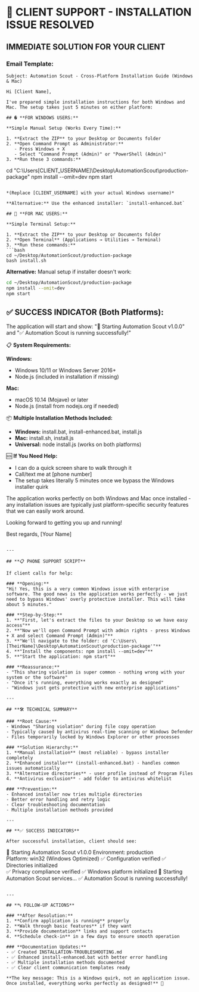 # 📧 CLIENT SUPPORT - INSTALLATION ISSUE RESOLVED

## **IMMEDIATE SOLUTION FOR YOUR CLIENT**

### **Email Template:**

```
Subject: Automation Scout - Cross-Platform Installation Guide (Windows & Mac)

Hi [Client Name],

I've prepared simple installation instructions for both Windows and Mac. The setup takes just 5 minutes on either platform:

## �️ **FOR WINDOWS USERS:**

**Simple Manual Setup (Works Every Time):**

1. **Extract the ZIP** to your Desktop or Documents folder
2. **Open Command Prompt as Administrator:**
   - Press Windows + X
   - Select "Command Prompt (Admin)" or "PowerShell (Admin)"
3. **Run these 3 commands:**
   ```
   cd "C:\Users\[CLIENT_USERNAME]\Desktop\AutomationScout\production-package"
   npm install --omit=dev
   npm start
   ```
   
   *(Replace [CLIENT_USERNAME] with your actual Windows username)*

**Alternative:** Use the enhanced installer: `install-enhanced.bat`

## 🍎 **FOR MAC USERS:**

**Simple Terminal Setup:**

1. **Extract the ZIP** to your Desktop or Documents folder
2. **Open Terminal** (Applications → Utilities → Terminal)
3. **Run these commands:**
   ```bash
   cd ~/Desktop/AutomationScout/production-package
   bash install.sh
   ```

**Alternative:** Manual setup if installer doesn't work:
   ```bash
   cd ~/Desktop/AutomationScout/production-package
   npm install --omit=dev
   npm start
   ```

## ✅ **SUCCESS INDICATOR (Both Platforms):**
The application will start and show:
"🤖 Starting Automation Scout v1.0.0" and "✅ Automation Scout is running successfully!"

📋 **System Requirements:**

**Windows:**
- Windows 10/11 or Windows Server 2016+
- Node.js (included in installation if missing)

**Mac:**
- macOS 10.14 (Mojave) or later
- Node.js (install from nodejs.org if needed)

📦 **Multiple Installation Methods Included:**
- **Windows:** install.bat, install-enhanced.bat, install.js
- **Mac:** install.sh, install.js
- **Universal:** node install.js (works on both platforms)

🆘 **If You Need Help:**
- I can do a quick screen share to walk through it
- Call/text me at [phone number]
- The setup takes literally 5 minutes once we bypass the Windows installer quirk

The application works perfectly on both Windows and Mac once installed - any installation issues are typically just platform-specific security features that we can easily work around.

Looking forward to getting you up and running!

Best regards,
[Your Name]
```

---

## **📋 PHONE SUPPORT SCRIPT**

If client calls for help:

### **Opening:**
"Hi! Yes, this is a very common Windows issue with enterprise software. The good news is the application works perfectly - we just need to bypass Windows' overly protective installer. This will take about 5 minutes."

### **Step-by-Step:**
1. **"First, let's extract the files to your Desktop so we have easy access"**
2. **"Now we'll open Command Prompt with admin rights - press Windows + X and select Command Prompt (Admin)"**
3. **"We'll navigate to the folder: cd 'C:\Users\[TheirName]\Desktop\AutomationScout\production-package'"**
4. **"Install the components: npm install --omit=dev"**  
5. **"Start the application: npm start"**

### **Reassurance:**
- "This sharing violation is super common - nothing wrong with your system or the software"
- "Once it's running, everything works exactly as designed"
- "Windows just gets protective with new enterprise applications"

---

## **🛠️ TECHNICAL SUMMARY**

### **Root Cause:**
- Windows "Sharing violation" during file copy operation
- Typically caused by antivirus real-time scanning or Windows Defender
- Files temporarily locked by Windows Explorer or other processes

### **Solution Hierarchy:**
1. **Manual installation** (most reliable) - bypass installer completely
2. **Enhanced installer** (install-enhanced.bat) - handles common issues automatically  
3. **Alternative directories** - user profile instead of Program Files
4. **Antivirus exclusion** - add folder to antivirus whitelist

### **Prevention:**
- Enhanced installer now tries multiple directories
- Better error handling and retry logic
- Clear troubleshooting documentation
- Multiple installation methods provided

---

## **✅ SUCCESS INDICATORS**

After successful installation, client should see:
```
🤖 Starting Automation Scout v1.0.0
Environment: production  
Platform: win32 (Windows Optimized)
✅ Configuration verified
✅ Directories initialized  
✅ Privacy compliance verified
✅ Windows platform initialized
🚀 Starting Automation Scout services...
✅ Automation Scout is running successfully!
```

---

## **📞 FOLLOW-UP ACTIONS**

### **After Resolution:**
1. **Confirm application is running** properly
2. **Walk through basic features** if they want  
3. **Provide documentation** links and support contacts
4. **Schedule check-in** in a few days to ensure smooth operation

### **Documentation Updates:**
- ✅ Created INSTALLATION-TROUBLESHOOTING.md
- ✅ Enhanced install-enhanced.bat with better error handling
- ✅ Multiple installation methods documented  
- ✅ Clear client communication templates ready

**The key message: This is a Windows quirk, not an application issue. Once installed, everything works perfectly as designed!** 🎯